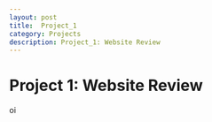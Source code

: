 ```yaml
---
layout: post
title:  Project_1
category: Projects 
description: Project_1: Website Review
---
```


# Project 1: Website Review

oi
